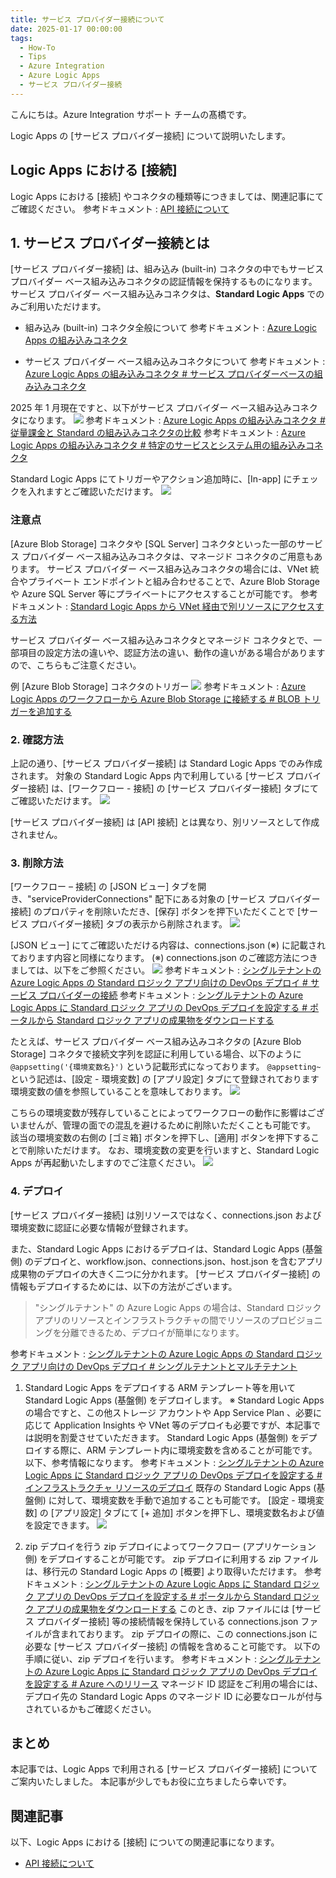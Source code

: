 ```yaml
---
title: サービス プロバイダー接続について
date: 2025-01-17 00:00:00
tags:
  - How-To
  - Tips
  - Azure Integration
  - Azure Logic Apps
  - サービス プロバイダー接続
---
```


こんにちは。Azure Integration サポート チームの髙橋です。

Logic Apps の [サービス プロバイダー接続] について説明いたします。

<!-- more -->

## Logic Apps における [接続]
Logic Apps における [接続] やコネクタの種類等につきましては、関連記事にてご確認ください。
参考ドキュメント : [API 接続について](https://jpazinteg.github.io/blog/LogicApps/apiConnection/)

## 1. サービス プロバイダー接続とは
[サービス プロバイダー接続] は、組み込み (built-in) コネクタの中でもサービス プロバイダー ベース組み込みコネクタの認証情報を保持するものになります。
サービス プロバイダー ベース組み込みコネクタは、**Standard Logic Apps** でのみご利用いただけます。

- 組み込み (built-in) コネクタ全般について
参考ドキュメント : [Azure Logic Apps の組み込みコネクタ](https://learn.microsoft.com/ja-jp/azure/connectors/built-in)

- サービス プロバイダー ベース組み込みコネクタについて
参考ドキュメント : [Azure Logic Apps の組み込みコネクタ # サービス プロバイダーベースの組み込みコネクタ](https://learn.microsoft.com/ja-jp/azure/connectors/built-in#service-provider-based-built-in-connectors)

2025 年 1 月現在ですと、以下がサービス プロバイダー ベース組み込みコネクタになります。
![](./serviceProviderConnection/serviceProviderConnection01.jpg)
参考ドキュメント : [Azure Logic Apps の組み込みコネクタ # 従量課金と Standard の組み込みコネクタの比較](https://learn.microsoft.com/ja-jp/azure/connectors/built-in#built-in-connectors-in-consumption-versus-standard)
参考ドキュメント : [Azure Logic Apps の組み込みコネクタ # 特定のサービスとシステム用の組み込みコネクタ](https://learn.microsoft.com/ja-jp/azure/connectors/built-in#built-in-connectors-for-specific-services-and-systems)

Standard Logic Apps にてトリガーやアクション追加時に、[In-app] にチェックを入れますとご確認いただけます。
![](./serviceProviderConnection/serviceProviderConnection02.jpg)

### 注意点
[Azure Blob Storage] コネクタや [SQL Server] コネクタといった一部のサービス プロバイダー ベース組み込みコネクタは、マネージド コネクタのご用意もあります。
サービス プロバイダー ベース組み込みコネクタの場合には、VNet 統合やプライベート エンドポイントと組み合わせることで、Azure Blob Storage や Azure SQL Server 等にプライベートにアクセスすることが可能です。
参考ドキュメント : [Standard Logic Apps から VNet 経由で別リソースにアクセスする方法](https://jpazinteg.github.io/blog/LogicApps/vnetIntergration/)

サービス プロバイダー ベース組み込みコネクタとマネージド コネクタとで、一部項目の設定方法の違いや、認証方法の違い、動作の違いがある場合がありますので、こちらもご注意ください。

例 [Azure Blob Storage] コネクタのトリガー
![](./serviceProviderConnection/serviceProviderConnection03.jpg)
参考ドキュメント : [Azure Logic Apps のワークフローから Azure Blob Storage に接続する # BLOB トリガーを追加する](https://learn.microsoft.com/ja-jp/azure/connectors/connectors-create-api-azureblobstorage?tabs=consumption#add-a-blob-trigger)

### 2. 確認方法
上記の通り、[サービス プロバイダー接続] は Standard Logic Apps でのみ作成されます。
対象の Standard Logic Apps 内で利用している [サービス プロバイダー接続] は、[ワークフロー - 接続] の [サービス プロバイダー接続] タブにてご確認いただけます。
![](./serviceProviderConnection/serviceProviderConnection04.jpg)

[サービス プロバイダー接続] は [API 接続] とは異なり、別リソースとして作成されません。

### 3. 削除方法
[ワークフロー – 接続] の [JSON ビュー] タブを開き、"serviceProviderConnections" 配下にある対象の [サービス プロバイダー接続] のプロパティを削除いただき、[保存] ボタンを押下いただくことで [サービス プロバイダー接続] タブの表示から削除されます。
![](./serviceProviderConnection/serviceProviderConnection05.jpg)

[JSON ビュー] にてご確認いただける内容は、connections.json (※) に記載されております内容と同様になります。
(※) connections.json のご確認方法につきましては、以下をご参照ください。
![](./serviceProviderConnection/serviceProviderConnection06.jpg)
参考ドキュメント : [シングルテナントの Azure Logic Apps の Standard ロジック アプリ向けの DevOps デプロイ # サービス プロバイダーの接続](https://learn.microsoft.com/ja-jp/azure/logic-apps/devops-deployment-single-tenant-azure-logic-apps#service-provider-connections)
参考ドキュメント : [シングルテナントの Azure Logic Apps に Standard ロジック アプリの DevOps デプロイを設定する # ポータルから Standard ロジック アプリの成果物をダウンロードする](https://learn.microsoft.com/ja-jp/azure/logic-apps/set-up-devops-deployment-single-tenant-azure-logic-apps?tabs=github#download-standard-logic-app-artifacts-from-portal)

たとえば、サービス プロバイダー ベース組み込みコネクタの [Azure Blob Storage] コネクタで接続文字列を認証に利用している場合、以下のように `@appsetting('{環境変数名}')` という記載形式になっております。
`@appsetting~` という記述は、[設定 - 環境変数] の [アプリ設定] タブにて登録されております環境変数の値を参照していることを意味しております。
![](./serviceProviderConnection/serviceProviderConnection07.jpg)

こちらの環境変数が残存していることによってワークフローの動作に影響はございませんが、管理の面での混乱を避けるために削除いただくことも可能です。
該当の環境変数の右側の [ゴミ箱] ボタンを押下し、[適用] ボタンを押下することで削除いただけます。
なお、環境変数の変更を行いますと、Standard Logic Apps が再起動いたしますのでご注意ください。
![](./serviceProviderConnection/serviceProviderConnection08.jpg)

### 4. デプロイ
[サービス プロバイダー接続] は別リソースではなく、connections.json および環境変数に認証に必要な情報が登録されます。

また、Standard Logic Apps におけるデプロイは、Standard Logic Apps (基盤側) のデプロイと、workflow.json、connections.json、host.json を含むアプリ成果物のデプロイの大きく二つに分かれます。
[サービス プロバイダー接続] の情報もデプロイするためには、以下の方法がございます。

> "シングルテナント" の Azure Logic Apps の場合は、Standard ロジック アプリのリソースとインフラストラクチャの間でリソースのプロビジョニングを分離できるため、デプロイが簡単になります。

参考ドキュメント : [シングルテナントの Azure Logic Apps の Standard ロジック アプリ向けの DevOps デプロイ # シングルテナントとマルチテナント](https://learn.microsoft.com/ja-jp/azure/logic-apps/devops-deployment-single-tenant-azure-logic-apps#single-tenant-versus-multi-tenant)

1. Standard Logic Apps をデプロイする
ARM テンプレート等を用いて Standard Logic Apps (基盤側) をデプロイします。
※ Standard Logic Apps の場合ですと、この他ストレージ アカウントや App Service Plan 、必要に応じて Application Insights や VNet 等のデプロイも必要ですが、本記事では説明を割愛させていただきます。
Standard Logic Apps (基盤側) をデプロイする際に、ARM テンプレート内に環境変数を含めることが可能です。
以下、参考情報になります。
参考ドキュメント : [シングルテナントの Azure Logic Apps に Standard ロジック アプリの DevOps デプロイを設定する # インフラストラクチャ リソースのデプロイ](https://learn.microsoft.com/ja-jp/azure/logic-apps/set-up-devops-deployment-single-tenant-azure-logic-apps?tabs=github#deploy-infrastructure-resources)
既存の Standard Logic Apps (基盤側) に対して、環境変数を手動で追加することも可能です。
[設定 - 環境変数] の [アプリ設定] タブにて [+ 追加] ボタンを押下し、環境変数名および値を設定できます。
![](./serviceProviderConnection/serviceProviderConnection09.jpg)

2. zip デプロイを行う
zip デプロイによってワークフロー (アプリケーション側) をデプロイすることが可能です。
zip デプロイに利用する zip ファイルは、移行元の Standard Logic Apps の [概要] より取得いただけます。
参考ドキュメント : [シングルテナントの Azure Logic Apps に Standard ロジック アプリの DevOps デプロイを設定する # ポータルから Standard ロジック アプリの成果物をダウンロードする](https://learn.microsoft.com/ja-jp/azure/logic-apps/set-up-devops-deployment-single-tenant-azure-logic-apps?tabs=github#download-standard-logic-app-artifacts-from-portal)
このとき、zip ファイルには [サービス プロバイダー接続] 等の接続情報を保持している connections.json ファイルが含まれております。
zip デプロイの際に、この connections.json に必要な [サービス プロバイダー接続] の情報を含めること可能です。
以下の手順に従い、zip デプロイを行います。
参考ドキュメント : [シングルテナントの Azure Logic Apps に Standard ロジック アプリの DevOps デプロイを設定する # Azure へのリリース](https://learn.microsoft.com/ja-jp/azure/logic-apps/set-up-devops-deployment-single-tenant-azure-logic-apps?tabs=azure-cli#release-to-azure)
マネージド ID 認証をご利用の場合には、デプロイ先の Standard Logic Apps のマネージド ID に必要なロールが付与されているかもご確認ください。

## まとめ
本記事では、Logic Apps で利用される [サービス プロバイダー接続] についてご案内いたしました。
本記事が少しでもお役に立ちましたら幸いです。

## 関連記事
以下、Logic Apps における [接続] についての関連記事になります。
- [API 接続について](https://jpazinteg.github.io/blog/LogicApps/apiConnection/)
